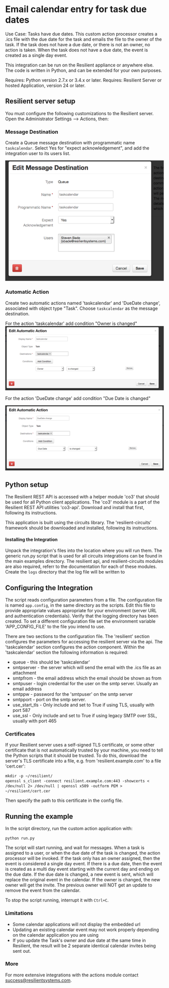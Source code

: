 Email calendar entry for task due dates
===================================

Use Case:   Tasks have due dates.  This custom action processor creates a .ics file with the due date for the task
and emails the file to the owner of the task.  If the task does not have a due date, or there is not an owner, no action is taken.
When the task does not have a due date, the event is created as a single day event.

This integration can be run on the Resilient appliance or anywhere else.  
The code is written in Python, and can be extended for your own purposes.

Requires: Python version 2.7.x or 3.4.x or later.
Requires: Resilient Server or hosted Application, version 24 or later.

## Resilient server setup

You must configure the following customizations to the Resilient server.
Open the Administrator Settings --> Actions, then:

### Message Destination

Create a Queue message destination with programmatic name `taskcalendar`.
Select Yes for "expect acknowledgement", and add the integration user
to its users list.

![Custom message destination](Documents/messagedestination.png)


### Automatic Action

Create two automatic actions named 'taskcalendar' and 'DueDate change', associated with object type
"Task".  Choose `taskcalendar` as the message destination. 

For the action 'taskcalendar' add condition
"Owner is changed"
![Owner Change custom action](Documents/taskcalendar.png)

For the action 'DueDate change' add condition
"Due Date is changed"

![Due Date Change custom action](Documents/duedatechange.png)

## Python setup

The Resilient REST API is accessed with a helper module 'co3' that should be
used for all Python client applications.  The 'co3' module is a part of the
Resilient REST API utilities 'co3-api'.  Download and install that first,
following its instructions.

This application is built using the circuits library.  The 'resilient-circuits'
framework should be downloaded and installed, following its instructions.

#### Installing the Integration

Unpack the integration's files into the location where you will run them. The generic run.py script that is used for all circuits integrations can be found in the main examples directory.
The resilient api, and resilient-circuits modules are also required, referr to the documentation for each of these modules.
Create the `logs` directory that the log file will be written to

## Configuring the Integration

The script reads configuration parameters from a file.
The configuration file is named `app.config`, in the same
directory as the scripts.  Edit this file to provide appropriate values
appropriate for your environment (server URL and authentication credentials).
Verify that the logging directory has been created. To set a different configuration file
set the environment variable 'APP_CONFIG_FILE' to the file you intend to use.

There are two sections to the configuration file.  The 'resilient' section configures the parameters
for accessing the resilient server via the api.  The 'taskcalendar' section configures the action component.
Within the 'taskcalendar' section the following information is required:
* queue - this should be 'taskcalendar' 
* smtpserver - the server which will send the email with the .ics file as an attachment
* smtpfrom - the email address which the email should be shown as from
* smtpuser - login credential for the user on the smtp server. Usually an email address
* smtppw - password for the 'smtpuser' on the smtp server
* smtpport - port on the smtp server.
* use_start_tls - Only include and set to True if using TLS, usually with port 587
* use_ssl - Only include and set to True if using legacy SMTP over SSL, usually with port 465

### Certificates

If your Resilient server uses a self-signed TLS certificate, or some
other certificate that is not automatically trusted by your machine,
you need to tell the Python scripts that it should be trusted.
To do this, download the server's TLS certificate into a file,
e.g. from 'resilient.example.com' to a file 'cert.cer':

    mkdir -p ~/resilient/
    openssl s_client -connect resilient.example.com:443 -showcerts < /dev/null 2> /dev/null | openssl x509 -outform PEM > ~/resilient/cert.cer

Then specify the path to this certificate in the config file.


## Running the example

In the script directory, run the custom action application with:

    python run.py

The script will start running, and wait for messages.  When a task is assigned to a user, or when the due date of the task is changed, the
action processor will be invoked.  If the task only has an owner assigned, then the event is considered a single day event. If there is a due date, then the event is created as a multi day event starting with the current day and ending on the due date.  If the due date is changed, a new event is sent, which will replace the original event in the calendar.  If the owner is changed, the new owner will get the invite.  The previous owner will NOT get an update to remove the event from the calendar.


To stop the script running, interrupt it with `Ctrl+C`.

### Limitations

* Some calendar applications will not display the embedded url
* Updating an existing calendar event may not work properly depending on the calendar application you are using
* If you update the Task's owner and due date at the same time in Resilient, the result will be 2 separate identical calendar invites being sent out.


### More
For more extensive integrations with the actions module contact
[success@resilientsystems.com](success@resilientsystems.com).
